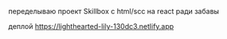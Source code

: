 переделываю проект Skillbox с html/scc на react ради забавы

деплой
https://lighthearted-lily-130dc3.netlify.app
